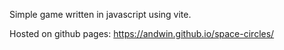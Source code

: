 Simple game written in javascript using vite.

Hosted on github pages: https://andwin.github.io/space-circles/
